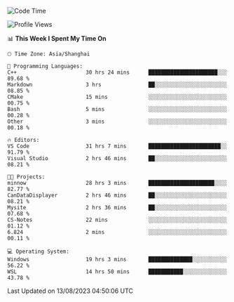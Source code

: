 <!--START_SECTION:waka-->
![Code Time](http://img.shields.io/badge/Code%20Time-1%2C154%20hrs%2013%20mins-blue)

![Profile Views](http://img.shields.io/badge/Profile%20Views-0-blue)

📊 **This Week I Spent My Time On** 

```text
🕑︎ Time Zone: Asia/Shanghai

💬 Programming Languages: 
C++                      30 hrs 24 mins      ██████████████████████░░░   89.68 % 
Markdown                 3 hrs               ██░░░░░░░░░░░░░░░░░░░░░░░   08.85 % 
CMake                    15 mins             ░░░░░░░░░░░░░░░░░░░░░░░░░   00.75 % 
Bash                     5 mins              ░░░░░░░░░░░░░░░░░░░░░░░░░   00.28 % 
Other                    3 mins              ░░░░░░░░░░░░░░░░░░░░░░░░░   00.18 % 

🔥 Editors: 
VS Code                  31 hrs 7 mins       ███████████████████████░░   91.79 % 
Visual Studio            2 hrs 46 mins       ██░░░░░░░░░░░░░░░░░░░░░░░   08.21 % 

🐱‍💻 Projects: 
minnow                   28 hrs 3 mins       █████████████████████░░░░   82.77 % 
CanDataDisplayer         2 hrs 46 mins       ██░░░░░░░░░░░░░░░░░░░░░░░   08.21 % 
Mysite                   2 hrs 36 mins       ██░░░░░░░░░░░░░░░░░░░░░░░   07.68 % 
CS-Notes                 22 mins             ░░░░░░░░░░░░░░░░░░░░░░░░░   01.12 % 
6.824                    2 mins              ░░░░░░░░░░░░░░░░░░░░░░░░░   00.11 % 

💻 Operating System: 
Windows                  19 hrs 3 mins       ██████████████░░░░░░░░░░░   56.22 % 
WSL                      14 hrs 50 mins      ███████████░░░░░░░░░░░░░░   43.78 % 
```


 Last Updated on 13/08/2023 04:50:06 UTC
<!--END_SECTION:waka-->